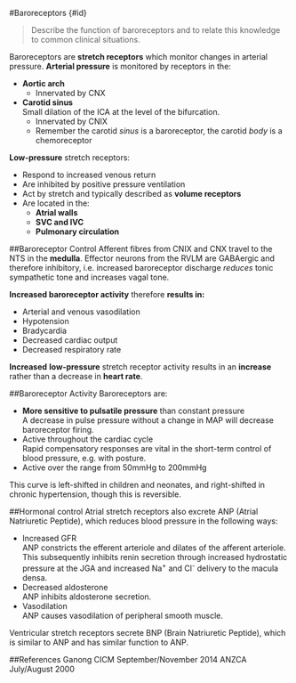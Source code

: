 #Baroreceptors {#id}
> Describe the function of baroreceptors and to relate this knowledge to common clinical situations.

Baroreceptors are **stretch receptors** which monitor changes in arterial pressure. **Arterial pressure** is monitored by receptors in the:
* **Aortic arch**  
  * Innervated by CNX
* **Carotid sinus**    
Small dilation of the ICA at the level of the bifurcation.
  * Innervated by CNIX
  * Remember the carotid *sinus* is a baroreceptor, the carotid *body* is a chemoreceptor


**Low-pressure** stretch receptors:
  * Respond to increased venous return
  * Are inhibited by positive pressure ventilation
  * Act by stretch and typically described as **volume receptors**
  * Are located in the:
    * **Atrial walls**
    * **SVC and IVC**  
    * **Pulmonary circulation**


##Baroreceptor Control
Afferent fibres from CNIX and CNX travel to the NTS in the **medulla**. Effector neurons from the RVLM are GABAergic and therefore inhibitory, i.e. increased baroreceptor discharge *reduces* tonic sympathetic tone and increases vagal tone.

**Increased baroreceptor activity** therefore **results in:**
* Arterial and venous vasodilation
* Hypotension
* Bradycardia
* Decreased cardiac output
* Decreased respiratory rate

**Increased** **low-pressure** stretch receptor activity results in an **increase** rather than a decrease in **heart rate**.

##Baroreceptor Activity
Baroreceptors are:
* **More sensitive to pulsatile pressure** than constant pressure  
A decrease in pulse pressure without a change in MAP will decrease baroreceptor firing.
* Active throughout the cardiac cycle  
Rapid compensatory responses are vital in the short-term control of blood pressure, e.g. with posture.
* Active over the range from 50mmHg to 200mmHg

This curve is left-shifted in children and neonates, and right-shifted in chronic hypertension, though this is reversible.

##Hormonal control
Atrial stretch receptors also excrete ANP (Atrial Natriuretic Peptide), which reduces blood pressure in the following ways:
* Increased GFR  
  ANP constricts the efferent arteriole and dilates of the afferent arteriole. This subsequently inhibits renin secretion through increased hydrostatic pressure at the JGA and increased Na<sup>+</sup> and Cl<sup>-</sup> delivery to the macula densa.
* Decreased aldosterone  
  ANP inhibits aldosterone secretion.
* Vasodilation  
  ANP causes vasodilation of peripheral smooth muscle.


Ventricular stretch receptors secrete BNP (Brain Natriuretic Peptide), which is similar to ANP and has similar function to ANP.

##References
Ganong
CICM September/November 2014
ANZCA July/August 2000